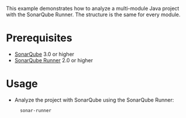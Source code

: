 This example demonstrates how to analyze a multi-module Java project with the SonarQube Runner.
The structure is the same for every module.

Prerequisites
=============
* [SonarQube](http://www.sonarsource.org/downloads/) 3.0 or higher
* [SonarQube Runner](http://docs.codehaus.org/x/N4KxDQ) 2.0 or higher

Usage
=====
* Analyze the project with SonarQube using the SonarQube Runner:

        sonar-runner
